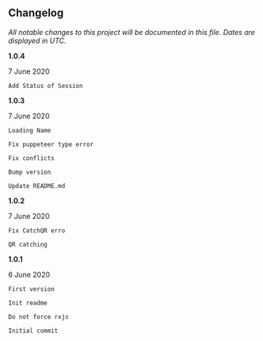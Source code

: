 ﻿## Changelog

_All notable changes to this project will be documented in this file. Dates are displayed in UTC._

**1.0.4**

7 June 2020

    Add Status of Session

**1.0.3**

7 June 2020

    Loading Name

    Fix puppeteer type error

    Fix conflicts

    Bump version

    Update README.md

**1.0.2**

7 June 2020

    Fix CatchQR erro

    QR catching

**1.0.1**

6 June 2020

    First version

    Init readme

    Do not force rxjs

    Initial commit
